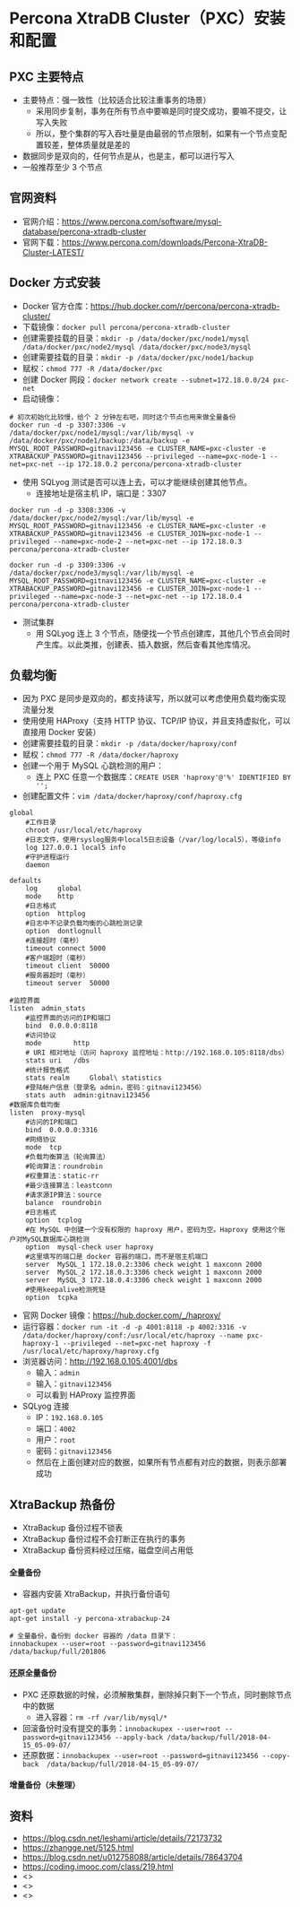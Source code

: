 # Percona XtraDB Cluster（PXC）安装和配置

## PXC 主要特点

- 主要特点：强一致性（比较适合比较注重事务的场景）
	- 采用同步复制，事务在所有节点中要嘛是同时提交成功，要嘛不提交，让写入失败
	- 所以，整个集群的写入吞吐量是由最弱的节点限制，如果有一个节点变配置较差，整体质量就是差的
- 数据同步是双向的，任何节点是从，也是主，都可以进行写入
- 一般推荐至少 3 个节点

## 官网资料

- 官网介绍：<https://www.percona.com/software/mysql-database/percona-xtradb-cluster>
- 官网下载：<https://www.percona.com/downloads/Percona-XtraDB-Cluster-LATEST/>

## Docker 方式安装

- Docker 官方仓库：<https://hub.docker.com/r/percona/percona-xtradb-cluster/>
- 下载镜像：`docker pull percona/percona-xtradb-cluster`
- 创建需要挂载的目录：`mkdir -p /data/docker/pxc/node1/mysql /data/docker/pxc/node2/mysql /data/docker/pxc/node3/mysql`
- 创建需要挂载的目录：`mkdir -p /data/docker/pxc/node1/backup`
- 赋权：`chmod 777 -R /data/docker/pxc`
- 创建 Docker 网段：`docker network create --subnet=172.18.0.0/24 pxc-net`
- 启动镜像：

```
# 初次初始化比较慢，给个 2 分钟左右吧，同时这个节点也用来做全量备份
docker run -d -p 3307:3306 -v /data/docker/pxc/node1/mysql:/var/lib/mysql -v /data/docker/pxc/node1/backup:/data/backup -e MYSQL_ROOT_PASSWORD=gitnavi123456 -e CLUSTER_NAME=pxc-cluster -e XTRABACKUP_PASSWORD=gitnavi123456 --privileged --name=pxc-node-1 --net=pxc-net --ip 172.18.0.2 percona/percona-xtradb-cluster
```

- 使用 SQLyog 测试是否可以连上去，可以才能继续创建其他节点。
	- 连接地址是宿主机 IP，端口是：3307

```
docker run -d -p 3308:3306 -v /data/docker/pxc/node2/mysql:/var/lib/mysql -e MYSQL_ROOT_PASSWORD=gitnavi123456 -e CLUSTER_NAME=pxc-cluster -e XTRABACKUP_PASSWORD=gitnavi123456 -e CLUSTER_JOIN=pxc-node-1 --privileged --name=pxc-node-2 --net=pxc-net --ip 172.18.0.3 percona/percona-xtradb-cluster

docker run -d -p 3309:3306 -v /data/docker/pxc/node3/mysql:/var/lib/mysql -e MYSQL_ROOT_PASSWORD=gitnavi123456 -e CLUSTER_NAME=pxc-cluster -e XTRABACKUP_PASSWORD=gitnavi123456 -e CLUSTER_JOIN=pxc-node-1 --privileged --name=pxc-node-3 --net=pxc-net --ip 172.18.0.4 percona/percona-xtradb-cluster
```

- 测试集群
	- 用 SQLyog 连上 3 个节点，随便找一个节点创建库，其他几个节点会同时产生库。以此类推，创建表、插入数据，然后查看其他库情况。

## 负载均衡

- 因为 PXC 是同步是双向的，都支持读写，所以就可以考虑使用负载均衡实现流量分发
- 使用使用 HAProxy（支持 HTTP 协议、TCP/IP 协议，并且支持虚拟化，可以直接用 Docker 安装）
- 创建需要挂载的目录：`mkdir -p /data/docker/haproxy/conf`
- 赋权：`chmod 777 -R /data/docker/haproxy`
- 创建一个用于 MySQL 心跳检测的用户：
	- 连上 PXC 任意一个数据库：`CREATE USER 'haproxy'@'%' IDENTIFIED BY '';`
- 创建配置文件：`vim /data/docker/haproxy/conf/haproxy.cfg`

```
global
	#工作目录
	chroot /usr/local/etc/haproxy
	#日志文件，使用rsyslog服务中local5日志设备（/var/log/local5），等级info
	log 127.0.0.1 local5 info
	#守护进程运行
	daemon

defaults
	log 	global
	mode	http
	#日志格式
	option 	httplog
	#日志中不记录负载均衡的心跳检测记录
	option 	dontlognull
	#连接超时（毫秒）
	timeout connect 5000
	#客户端超时（毫秒）
	timeout client  50000
	#服务器超时（毫秒）
	timeout server  50000

#监控界面	
listen  admin_stats
	#监控界面的访问的IP和端口
	bind  0.0.0.0:8118
	#访问协议
	mode        http
	# URI 相对地址（访问 haproxy 监控地址：http://192.168.0.105:8118/dbs）
	stats uri   /dbs
	#统计报告格式
	stats realm     Global\ statistics
	#登陆帐户信息（登录名 admin，密码：gitnavi123456）
	stats auth  admin:gitnavi123456
#数据库负载均衡
listen  proxy-mysql
	#访问的IP和端口
	bind  0.0.0.0:3316
	#网络协议
	mode  tcp
	#负载均衡算法（轮询算法）
	#轮询算法：roundrobin
	#权重算法：static-rr
	#最少连接算法：leastconn
	#请求源IP算法：source 
	balance  roundrobin
	#日志格式
	option  tcplog
	#在 MySQL 中创建一个没有权限的 haproxy 用户，密码为空。Haproxy 使用这个账户对MySQL数据库心跳检测
	option  mysql-check user haproxy
	#这里填写的端口是 docker 容器的端口，而不是宿主机端口
	server  MySQL_1 172.18.0.2:3306 check weight 1 maxconn 2000
	server  MySQL_2 172.18.0.3:3306 check weight 1 maxconn 2000
	server  MySQL_3 172.18.0.4:3306 check weight 1 maxconn 2000
	#使用keepalive检测死链
	option  tcpka
```

- 官网 Docker 镜像：<https://hub.docker.com/_/haproxy/>
- 运行容器：`docker run -it -d -p 4001:8118 -p 4002:3316 -v /data/docker/haproxy/conf:/usr/local/etc/haproxy --name pxc-haproxy-1 --privileged --net=pxc-net haproxy -f /usr/local/etc/haproxy/haproxy.cfg`
- 浏览器访问：<http://192.168.0.105:4001/dbs>
	- 输入：`admin`
	- 输入：`gitnavi123456`
	- 可以看到 HAProxy 监控界面
- SQLyog 连接
	- IP：`192.168.0.105`
	- 端口：`4002`
	- 用户：`root`
	- 密码：`gitnavi123456`
	- 然后在上面创建对应的数据，如果所有节点都有对应的数据，则表示部署成功

## XtraBackup 热备份

- XtraBackup 备份过程不锁表
- XtraBackup 备份过程不会打断正在执行的事务
- XtraBackup 备份资料经过压缩，磁盘空间占用低

#### 全量备份

- 容器内安装 XtraBackup，并执行备份语句

```
apt-get update
apt-get install -y percona-xtrabackup-24

# 全量备份，备份到 docker 容器的 /data 目录下：
innobackupex --user=root --password=gitnavi123456 /data/backup/full/201806
```

#### 还原全量备份


- PXC 还原数据的时候，必须解散集群，删除掉只剩下一个节点，同时删除节点中的数据
    - 进入容器：`rm -rf /var/lib/mysql/*`
- 回滚备份时没有提交的事务：`innobackupex --user=root --password=gitnavi123456 --apply-back /data/backup/full/2018-04-15_05-09-07/`
- 还原数据：`innobackupex --user=root --password=gitnavi123456 --copy-back  /data/backup/full/2018-04-15_05-09-07/`


#### 增量备份（未整理）


## 资料

- <https://blog.csdn.net/leshami/article/details/72173732>
- <https://zhangge.net/5125.html>
- <https://blog.csdn.net/u012758088/article/details/78643704>
- <https://coding.imooc.com/class/219.html>
- <>
- <>
- <>
